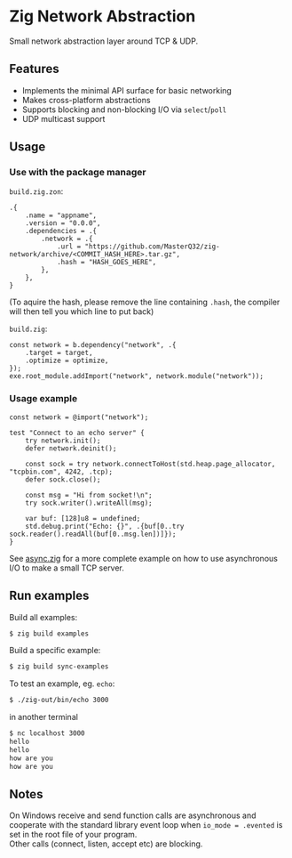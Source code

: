 # Zig Network Abstraction

Small network abstraction layer around TCP & UDP.

## Features
- Implements the minimal API surface for basic networking
- Makes cross-platform abstractions
- Supports blocking and non-blocking I/O via `select`/`poll`
- UDP multicast support

## Usage

### Use with the package manager

`build.zig.zon`:
```zig
.{
    .name = "appname",
    .version = "0.0.0",
    .dependencies = .{
        .network = .{
            .url = "https://github.com/MasterQ32/zig-network/archive/<COMMIT_HASH_HERE>.tar.gz",
            .hash = "HASH_GOES_HERE",
        },
    },
}
```
(To aquire the hash, please remove the line containing `.hash`, the compiler will then tell you which line to put back)

`build.zig`:
```zig
const network = b.dependency("network", .{
    .target = target,
    .optimize = optimize,
});
exe.root_module.addImport("network", network.module("network"));
```

### Usage example

```zig
const network = @import("network");

test "Connect to an echo server" {
    try network.init();
    defer network.deinit();

    const sock = try network.connectToHost(std.heap.page_allocator, "tcpbin.com", 4242, .tcp);
    defer sock.close();

    const msg = "Hi from socket!\n";
    try sock.writer().writeAll(msg);

    var buf: [128]u8 = undefined;
    std.debug.print("Echo: {}", .{buf[0..try sock.reader().readAll(buf[0..msg.len])]});
}
```

See [async.zig](examples/async.zig) for a more complete example on how to use asynchronous I/O to make a small TCP server.

## Run examples

Build all examples:

```bash
$ zig build examples
```

Build a specific example:

```bash
$ zig build sync-examples
```

To test an example, eg. `echo`:

```bash
$ ./zig-out/bin/echo 3000
``` 

in another terminal

```bash
$ nc localhost 3000
hello
hello
how are you
how are you
```

## Notes
On Windows receive and send function calls are asynchronous and cooperate with the standard library event loop
when `io_mode = .evented` is set in the root file of your program.  
Other calls (connect, listen, accept etc) are blocking.  
